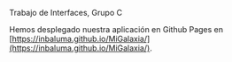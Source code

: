 Trabajo de Interfaces, Grupo C

Hemos desplegado nuestra aplicación en Github Pages en [https://inbaluma.github.io/MiGalaxia/](https://inbaluma.github.io/MiGalaxia/).

